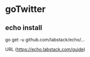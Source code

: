 # goTwitter
## echo install
go get -u github.com/labstack/echo/...

URL (https://echo.labstack.com/guide)


